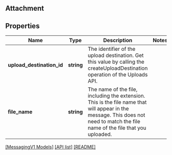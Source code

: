 ## Attachment

## Properties

Name | Type | Description | Notes
------------ | ------------- | ------------- | -------------
**upload_destination_id** | **string** | The identifier of the upload destination. Get this value by calling the createUploadDestination operation of the Uploads API. |
**file_name** | **string** | The name of the file, including the extension. This is the file name that will appear in the message. This does not need to match the file name of the file that you uploaded. |

[[MessagingV1 Models]](../) [[API list]](../../Api) [[README]](../../../README.md)
